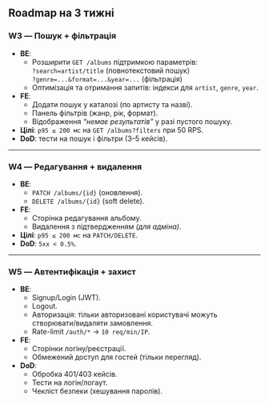 ## Roadmap на 3 тижні
### W3 — Пошук + фільтрація
- **BE**:  
  - Розширити `GET /albums` підтримкою параметрів:  
     `?search=artist/title` (повнотекстовий пошук)  
     `?genre=...&format=...&year=...` (фільтрація)  
  - Оптимізація та отримання запитів: індекси для `artist`, `genre`, `year`.  
- **FE**:  
  - Додати пошук у каталозі (по артисту та назві).  
  - Панель фільтрів (жанр, рік, формат).  
  - Відображення *“немає результатів”* у разі пустого пошуку.  
- **Цілі**: `p95 ≤ 200 мс` на `GET /albums?filters` при 50 RPS.  
- **DoD**: тести на пошук і фільтри (3–5 кейсів).  

---

### W4 — Редагування + видалення
- **BE**:  
  - `PATCH /albums/{id}` (оновлення).  
  - `DELETE /albums/{id}` (soft delete).  
- **FE**:  
  - Сторінка редагування альбому.  
  - Видалення з підтвердженням *(для адміна)*.  
- **Цілі**: `p95 ≤ 200 мс` на `PATCH/DELETE`.  
- **DoD**: `5xx < 0.5%`.  

---

### W5 — Автентифікація + захист
- **BE**:  
  - Signup/Login (JWT).  
  - Logout.  
  - Авторизація: тільки авторизовані користувачі можуть створювати/видаляти замовлення.  
  - Rate-limit `/auth/*` → `10 req/min/IP`.  
- **FE**:  
  - Сторінки логіну/реєстрації.  
  - Обмежений доступ для гостей (тільки перегляд).  
- **DoD**:  
  - Обробка 401/403 кейсів.  
  - Тести на логін/логаут.  
  - Чекліст безпеки (хешування паролів).  